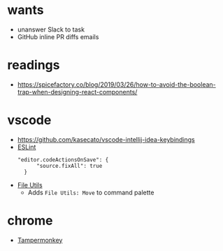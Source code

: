 # wants
- unanswer Slack to task
- GitHub inline PR diffs emails

# readings
- https://spicefactory.co/blog/2019/03/26/how-to-avoid-the-boolean-trap-when-designing-react-components/

# vscode
- https://github.com/kasecato/vscode-intellij-idea-keybindings
- [ESLint](https://marketplace.visualstudio.com/items?itemName=dbaeumer.vscode-eslint)
  ```
  "editor.codeActionsOnSave": {
        "source.fixAll": true
    }
    ```
- [File Utils](https://marketplace.visualstudio.com/items?itemName=sleistner.vscode-fileutils)
  - Adds `File Utils: Move` to command palette

# chrome
- [Tampermonkey](https://chrome.google.com/webstore/detail/tampermonkey/dhdgffkkebhmkfjojejmpbldmpobfkfo?hl=en)
